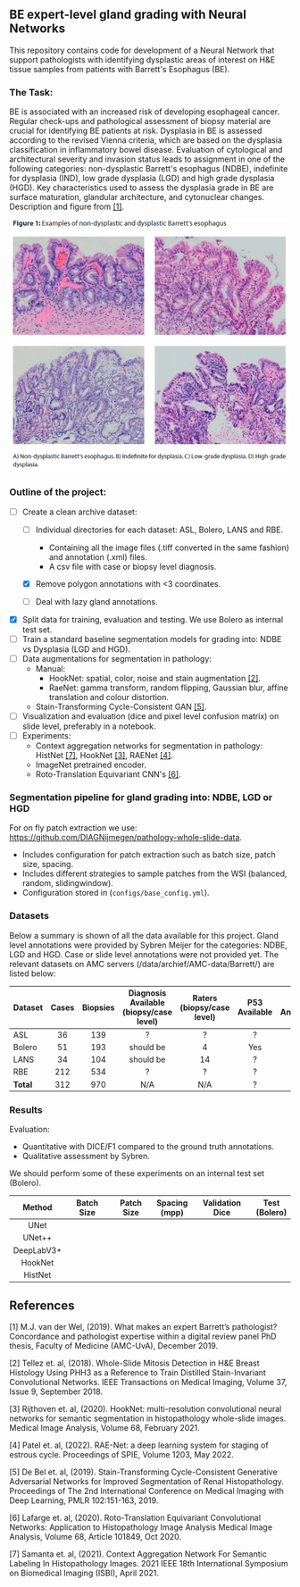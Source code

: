 ## BE expert-level gland grading with Neural Networks
This repository contains code for development of a Neural Network that support pathologists with identifying dysplastic 
areas of interest on H&E tissue samples from patients with Barrett's Esophagus (BE). 

### The Task:
BE is associated with an increased risk of developing esophageal cancer. Regular check-ups and pathological assessment of biopsy material are crucial for identifying BE patients at risk.
Dysplasia in BE is assessed according to the revised Vienna criteria, which are based on the dysplasia classification in inflammatory bowel disease. Evaluation of cytological and architectural severity and invasion status leads to assignment in
one of the following categories: non-dysplastic Barrett's esophagus (NDBE), indefinite for dysplasia (IND), low grade dysplasia (LGD) and high grade dysplasia (HGD). Key characteristics used to assess the
dysplasia grade in BE are surface maturation, glandular architecture, and cytonuclear changes. Description and figure from [[1]](#1).


![](images/examples_grading_BE.png)


### Outline of the project:

- [ ] Create a clean archive dataset:
  - [ ] Individual directories for each dataset: ASL, Bolero, LANS and RBE.
          
    * Containing all the image files (.tiff converted in the same fashion) and annotation (.xml) files.
    * A csv file with case or biopsy level diagnosis.
  - [x] Remove polygon annotations with <3 coordinates.
  - [ ] Deal with lazy gland annotations.
- [x] Split data for training, evaluation and testing. We use Bolero as internal test set.
- [ ] Train a standard baseline segmentation models for grading into: NDBE vs Dysplasia (LGD and HGD).
- [ ] Data augmentations for segmentation in pathology:
    * Manual:
      - HookNet: spatial, color, noise and stain augmentation [[2]](#2). 
      - RaeNet: gamma transform, random flipping, Gaussian blur, affine translation and colour distortion.
    * Stain-Transforming Cycle-Consistent GAN [[5]](#5).
- [ ] Visualization and evaluation (dice and pixel level confusion matrix) on slide level, preferably in a notebook.
- [ ] Experiments:
  * Context aggregation networks for segmentation in pathology: HistNet [[7]](#7), HookNet [[3]](#3), RAENet [[4]](#4).
  * ImageNet pretrained encoder.
  * Roto-Translation Equivariant CNN's [[6]](#6).
  
### Segmentation pipeline for gland grading into: NDBE, LGD or HGD
For on fly patch extraction we use: https://github.com/DIAGNijmegen/pathology-whole-slide-data.
  * Includes configuration for patch extraction such as batch size, patch size, spacing.
  * Includes different strategies to sample patches from the WSI (balanced, random, slidingwindow).
  * Configuration stored in (`configs/base_config.yml`).

### Datasets 
Below a summary is shown of all the data available for this project. Gland level annotations were provided by Sybren Meijer for the categories: NDBE, LGD and HGD.
Case or slide level annotations were not provided yet. The relevant datasets on AMC servers (/data/archief/AMC-data/Barrett/) are listed below:

| Dataset   | Cases | Biopsies | Diagnosis Available<br/>(biopsy/case level) | Raters<br/>(biopsy/case level) | P53 <br/> Available | Lazy <br> Annotations |
|-----------|:-----:|:--------:|:-------------------------------------------:|:------------------------------:|:-------------------:|:---------------------:|
| ASL       |  36   |   139    |                      ?                      |               ?                |          ?          |          yes          |
| Bolero    |  51   |   193    |                  should be                  |               4                |         Yes         |          yes          |
| LANS      |  34   |   104    |                  should be                  |               14               |          ?          |          yes          |
| RBE       |  212  |   534    |                      ?                      |               ?                |          ?          |          no           |
| **Total** |  312  |   970    |                     N/A                     |              N/A               |          ?          |          N/A          |        |


### Results
Evaluation:
  * Quantitative with DICE/F1 compared to the ground truth annotations.
  * Qualitative assessment by Sybren.
  
We should perform some of these experiments on an internal test set (Bolero).

|   Method   | Batch Size | Patch Size | Spacing <br/> (mpp) | Validation Dice | Test <br/> (Bolero) |
|:----------:|:----------:|:----------:|:-------------------:|:---------------:|:-------------------:|
|    UNet    |            |            |                     |                 |                     |
|   UNet++   |            |            |                     |                 |                     |
| DeepLabV3+ |            |            |                     |                 |                     |
|  HookNet   |            |            |                     |                 |                     |
|  HistNet   |            |            |                     |                 |                     |


## References
<a id="1">[1]</a> 
M.J. van der Wel, (2019). 
What makes an expert Barrett’s pathologist? Concordance and pathologist expertise within a digital review panel
PhD thesis, Faculty of Medicine (AMC-UvA), December 2019.

<a id="2">[2]</a> 
Tellez et. al, (2018). 
Whole-Slide Mitosis Detection in H&E Breast Histology Using PHH3 as a Reference to Train Distilled Stain-Invariant Convolutional Networks.
IEEE Transactions on Medical Imaging, Volume 37, Issue 9, September 2018.

<a id="3">[3]</a> 
Rijthoven et. al, (2020). 
HookNet: multi-resolution convolutional neural networks for semantic segmentation in histopathology whole-slide images. 
Medical Image Analysis, Volume 68, February 2021.

<a id="4">[4]</a> 
Patel et. al, (2022). 
RAE-Net: a deep learning system for staging of estrous cycle. 
Proceedings of SPIE, Volume 1203, May 2022.

<a id="5">[5]</a> 
De Bel et. al, (2019). 
Stain-Transforming Cycle-Consistent Generative Adversarial Networks for Improved Segmentation of Renal Histopathology.
Proceedings of The 2nd International Conference on Medical Imaging with Deep Learning, PMLR 102:151-163, 2019.

<a id="6">[6]</a> 
Lafarge et. al, (2020). 
Roto-Translation Equivariant Convolutional Networks: Application to Histopathology Image Analysis
Medical Image Analysis, Volume 68, Article 101849, Oct 2020.

<a id="7">[7]</a> 
Samanta et. al, (2021). 
Context Aggregation Network For Semantic Labeling In Histopathology Images.
2021 IEEE 18th International Symposium on Biomedical Imaging (ISBI), April 2021.